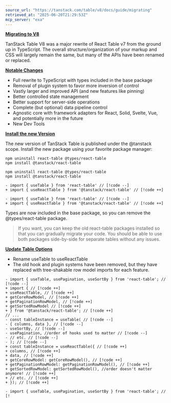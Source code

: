 ```yaml
---
source_url: "https://tanstack.com/table/v8/docs/guide/migrating"
retrieved_at: "2025-06-20T21:29:53Z"
mcp_server: "exa"
---
```

[**Migrating to V8**](http://tanstack.com/tanstack.com#migrating-to-v8)

TanStack Table V8 was a major rewrite of React Table v7 from the ground up in TypeScript. The overall structure/organization of your markup and CSS will largely remain the same, but many of the APIs have been renamed or replaced.

[**Notable Changes**](http://tanstack.com/tanstack.com#notable-changes)

- Full rewrite to TypeScript with types included in the base package
- Removal of plugin system to favor more inversion of control
- Vastly larger and improved API (and new features like pinning)
- Better controlled state management
- Better support for server-side operations
- Complete (but optional) data pipeline control
- Agnostic core with framework adapters for React, Solid, Svelte, Vue, and potentially more in the future
- New Dev Tools

[**Install the new Version**](http://tanstack.com/tanstack.com#install-the-new-version)

The new version of TanStack Table is published under the @tanstack scope. Install the new package using your favorite package manager:

```
npm uninstall react-table @types/react-table
npm install @tanstack/react-table

```

```
npm uninstall react-table @types/react-table
npm install @tanstack/react-table

```

```
- import { useTable } from 'react-table' // [!code --]
+ import { useReactTable } from '@tanstack/react-table' // [!code ++]

```

```
- import { useTable } from 'react-table' // [!code --]
+ import { useReactTable } from '@tanstack/react-table' // [!code ++]

```

Types are now included in the base package, so you can remove the @types/react-table package.

> If you want, you can keep the old react-table packages installed so that you can gradually migrate your code. You should be able to use both packages side-by-side for separate tables without any issues.

[**Update Table Options**](http://tanstack.com/tanstack.com#update-table-options)

- Rename useTable to useReactTable
- The old hook and plugin systems have been removed, but they have replaced with tree-shakable row model imports for each feature.

```
- import { useTable, usePagination, useSortBy } from 'react-table'; // [!code --]
+ import { // [!code ++]
+ useReactTable, // [!code ++]
+ getCoreRowModel, // [!code ++]
+ getPaginationRowModel, // [!code ++]
+ getSortedRowModel // [!code ++]
+ } from '@tanstack/react-table'; // [!code ++]
// ...
- const tableInstance = useTable( // [!code --]
- { columns, data }, // [!code --]
- useSortBy, // [!code --]
- usePagination, //order of hooks used to matter // [!code --]
- // etc. // [!code --]
- ); // [!code --]
+ const tableInstance = useReactTable({ // [!code ++]
+ columns, // [!code ++]
+ data, // [!code ++]
+ getCoreRowModel: getCoreRowModel(), // [!code ++]
+ getPaginationRowModel: getPaginationRowModel(), // [!code ++]
+ getSortedRowModel: getSortedRowModel(), //order doesn't matter anymore! // [!code ++]
+ // etc. // [!code ++]
+ }); // [!code ++]

```

```
- import { useTable, usePagination, useSortBy } from 'react-table'; // [!